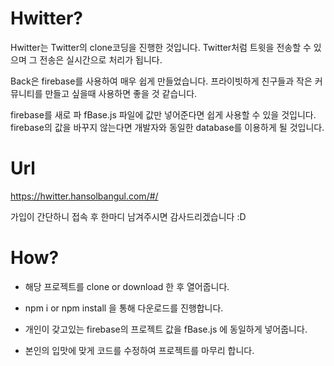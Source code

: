 # Hwitter?

Hwitter는 Twitter의 clone코딩을 진행한 것입니다. Twitter처럼 트윗을 전송할 수 있으며 그 전송은 실시간으로 처리가 됩니다.

Back은 firebase를 사용하여 매우 쉽게 만들었습니다. 프라이빗하게 친구들과 작은 커뮤니티를 만들고 싶을때 사용하면 좋을 것 같습니다.

firebase를 새로 파 fBase.js 파일에 값만 넣어준다면 쉽게 사용할 수 있을 것입니다. firebase의 값을 바꾸지 않는다면 개발자와 동일한 database를 이용하게 될 것입니다.

# Url

https://hwitter.hansolbangul.com/#/

가입이 간단하니 접속 후 한마디 남겨주시면 감사드리겠습니다 :D

# How?

-   해당 프로젝트를 clone or download 한 후 열어줍니다.

-   npm i or npm install 을 통해 다운로드를 진행합니다.

-   개인이 갖고있는 firebase의 프로젝트 값을 fBase.js 에 동일하게 넣어줍니다.

-   본인의 입맛에 맞게 코드를 수정하여 프로젝트를 마무리 합니다.
